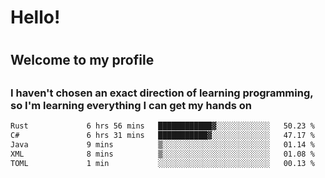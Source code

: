 
<h1>Hello!<h1>
<h2>Welcome to my profile<h2>
<h3>I haven't chosen an exact direction of learning programming, so I'm learning everything I can get my hands on</h3>

<!--START_SECTION:waka-->

```txt
Rust             6 hrs 56 mins   ████████████▓░░░░░░░░░░░░   50.23 %
C#               6 hrs 31 mins   ███████████▓░░░░░░░░░░░░░   47.17 %
Java             9 mins          ▒░░░░░░░░░░░░░░░░░░░░░░░░   01.14 %
XML              8 mins          ▒░░░░░░░░░░░░░░░░░░░░░░░░   01.08 %
TOML             1 min           ░░░░░░░░░░░░░░░░░░░░░░░░░   00.13 %
```

<!--END_SECTION:waka-->
